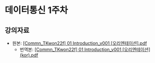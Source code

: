 # 데이터통신 1주차

## 강의자료

* 원본: [[Commn_TKwon22f] 01 Introduction_v001 [오리엔테이션].pdf](./%5BCommn_TKwon22f%5D%2001%20Introduction_v001%20%5B%EC%98%A4%EB%A6%AC%EC%97%94%ED%85%8C%EC%9D%B4%EC%85%98%5D.pdf)
	* 번역본: [[Commn_TKwon22f] 01 Introduction_v001 [오리엔테이션] (kor).pdf](./%5BCommn_TKwon22f%5D%2001%20Introduction_v001%20%5B%EC%98%A4%EB%A6%AC%EC%97%94%ED%85%8C%EC%9D%B4%EC%85%98%5D%20(kor).pdf)

